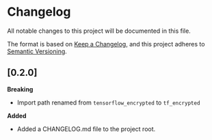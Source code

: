 # Changelog
All notable changes to this project will be documented in this file.

The format is based on [Keep a Changelog](https://keepachangelog.com/en/1.0.0/),
and this project adheres to [Semantic Versioning](https://semver.org/spec/v2.0.0.html).

## [0.2.0]

**Breaking**

- Import path renamed from `tensorflow_encrypted` to `tf_encrypted`

**Added**

- Added a CHANGELOG.md file to the project root.
